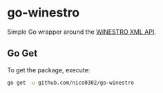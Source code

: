 # go-winestro

Simple Go wrapper around the [WINESTRO XML API](https://nephele-s5.de/DEVCENTER/docs/xml_21.0.php).

## Go Get
To get the package, execute:

```bash
go get -u github.com/nico0302/go-winestro
```

